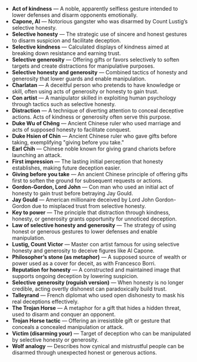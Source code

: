 - **Act of kindness** — A noble, apparently selfless gesture intended to lower defenses and disarm opponents emotionally.  
- **Capone, Al** — Notorious gangster who was disarmed by Count Lustig’s selective honesty.  
- **Selective honesty** — The strategic use of sincere and honest gestures to disarm suspicion and facilitate deception.  
- **Selective kindness** — Calculated displays of kindness aimed at breaking down resistance and earning trust.  
- **Selective generosity** — Offering gifts or favors selectively to soften targets and create distractions for manipulative purposes.  
- **Selective honesty and generosity** — Combined tactics of honesty and generosity that lower guards and enable manipulation.  
- **Charlatan** — A deceitful person who pretends to have knowledge or skill, often using acts of generosity or honesty to gain trust.  
- **Con artist** — A manipulator skilled in exploiting human psychology through tactics such as selective honesty.  
- **Distraction** — A technique of diverting attention to conceal deceptive actions. Acts of kindness or generosity often serve this purpose.  
- **Duke Wu of Chêng** — Ancient Chinese ruler who used marriage and acts of supposed honesty to facilitate conquest.  
- **Duke Hsien of Chin** — Ancient Chinese ruler who gave gifts before taking, exemplifying "giving before you take."  
- **Earl Chih** — Chinese noble known for giving grand chariots before launching an attack.  
- **First impression** — The lasting initial perception that honesty establishes, making future deception easier.  
- **Giving before you take** — An ancient Chinese principle of offering gifts first to soften the ground for subsequent requests or actions.  
- **Gordon-Gordon, Lord John** — Con man who used an initial act of honesty to gain trust before betraying Jay Gould.  
- **Jay Gould** — American millionaire deceived by Lord John Gordon-Gordon due to misplaced trust from selective honesty.  
- **Key to power** — The principle that distraction through kindness, honesty, or generosity grants opportunity for unnoticed deception.  
- **Law of selective honesty and generosity** — The strategy of using honest or generous gestures to lower defenses and enable manipulation.  
- **Lustig, Count Victor** — Master con artist famous for using selective honesty and generosity to deceive figures like Al Capone.  
- **Philosopher’s stone (as metaphor)** — A supposed source of wealth or power used as a cover for deceit, as with Francesco Borri.  
- **Reputation for honesty** — A constructed and maintained image that supports ongoing deception by lowering suspicion.  
- **Selective generosity (roguish version)** — When honesty is no longer credible, acting overtly dishonest can paradoxically build trust.  
- **Talleyrand** — French diplomat who used open dishonesty to mask his real deceptions effectively.  
- **The Trojan Horse** — A metaphor for a gift that hides a hidden threat, used to disarm and conquer an opponent.  
- **Trojan Horse tactic** — Offering an irresistible gift or gesture that conceals a concealed manipulation or attack.  
- **Victim (disarming your)** — Target of deception who can be manipulated by selective honesty or generosity.  
- **Wolf analogy** — Describes how cynical and mistrustful people can be disarmed through unexpected honest or generous actions.
